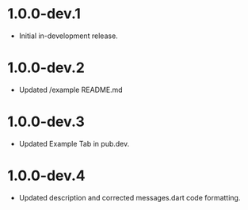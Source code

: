 # 1.0.0-dev.1

* Initial in-development release.

# 1.0.0-dev.2

* Updated /example README.md

# 1.0.0-dev.3

* Updated Example Tab in pub.dev.

# 1.0.0-dev.4

* Updated description and corrected messages.dart code formatting.


